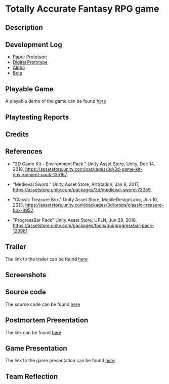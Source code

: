 # Totally Accurate Fantasy RPG game 

## Description 
## Development Log 

- [Paper Prototype](paper-prototype.md)
- [Digital Prototype](digital-prototype.md)
- [Alpha](alpha.md)
- [Beta](beta.md)

## Playable Game 

A playable demo of the game can be found [here](game/index.md)

## Playtesting Reports 
## Credits 
## References 

- "3D Game Kit - Environment Pack." Unity Asset Store, Unity, Dec 14, 2018, 
  https://assetstore.unity.com/packages/3d/3d-game-kit-environment-pack-135167.

- "Medieval Sword." Unity Asset Store, ArtStation, Jan 6, 2017, 
  https://assetstore.unity.com/packages/3d/medieval-sword-73359.

- "Classic Treasure Box." Unity Asset Store,  MobileDesignLabo, Jun 10, 2013, 
  https://assetstore.unity.com/packages/3d/props/classic-treasure-box-8952.

- "ProgressBar Pack" Unity Asset Store, UPLN,  Jun 28, 2018, 
  https://assetstore.unity.com/packages/tools/gui/progressbar-pack-120981. 

## Trailer 

The link to the trailer can be found [here](https://www.youtube.com/watch?v=whKKnu4EENQ&feature=youtu.be)

## Screenshots
## Source code

The source code can be found [here](https://github.com/bpas247/css385-final/tree/master/src)

## Postmortem Presentation 
The link can be found [here](https://docs.google.com/presentation/d/1XOU-gSSckHWbrTYgiVhBZppNXJh7SmP0PHG-AKPbIYg/edit?usp=sharing)

## Game Presentation

The link to the game presentation can be found [here](https://docs.google.com/presentation/d/11LwOlu9JtxvXPrJWRxTnw0Drh29BH_AJ03oah1mvW6A/edit#slide=id.g5b190e6300_33_0)

## Team Reflection

